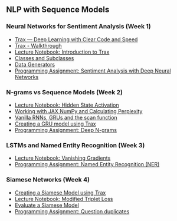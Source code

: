 ## NLP with Sequence Models

### Neural Networks for Sentiment Analysis (Week 1)

* [Trax — Deep Learning with Clear Code and Speed](https://github.com/google/trax)
* [Trax - Walkthrough](https://trax-ml.readthedocs.io/en/latest/notebooks/trax_intro.html#3.-Walkthrough)
* [Lecture Notebook: Introduction to Trax](https://github.com/vigneshv92/Natural-Language-Processing-Specialization/blob/master/Natural%20Language%20Processing%20with%20Sequence%20Models/Week%201/Labs/NLP_C3_W1_lecture_nb_01_trax_intro.ipynb)
* [Classes and Subclasses](https://github.com/vigneshv92/Natural-Language-Processing-Specialization/blob/master/Natural%20Language%20Processing%20with%20Sequence%20Models/Week%201/Labs/NLP_C3_W1_lecture_nb_02_classes.ipynb)
* [Data Generators](https://github.com/vigneshv92/Natural-Language-Processing-Specialization/blob/master/Natural%20Language%20Processing%20with%20Sequence%20Models/Week%201/Labs/NLP_C3_W1_lecture_nb_03_data_generatos.ipynb)
* [Programming Assignment: Sentiment Analysis with Deep Neural Networks](https://github.com/vigneshv92/Natural-Language-Processing-Specialization/blob/master/Natural%20Language%20Processing%20with%20Sequence%20Models/Week%201/Sentiment%20with%20Deep%20Neural%20Networks/C3_W1_Assignment.ipynb)

### N-grams vs Sequence Models (Week 2)

* [Lecture Notebook: Hidden State Activation]()
* [Working with JAX NumPy and Calculating Perplexity]()
* [Vanilla RNNs, GRUs and the scan function]()
* [Creating a GRU model using Trax]()
* [Programming Assignment: Deep N-grams](https://github.com/vigneshv92/Natural-Language-Processing-Specialization/blob/master/Natural%20Language%20Processing%20with%20Sequence%20Models/Week%202/Assignment/C3_W2_Assignment.ipynb)

### LSTMs and Named Entity Recognition (Week 3)

* [Lecture Notebook: Vanishing Gradients]()
* [Programming Assignment: Named Entity Recognition (NER)](https://github.com/vigneshv92/Natural-Language-Processing-Specialization/blob/master/Natural%20Language%20Processing%20with%20Sequence%20Models/Week%203/Assignment/C3_W3_Assignment.ipynb)

### Siamese Networks (Week 4)

* [Creating a Siamese Model using Trax]()
* [Lecture Notebook: Modified Triplet Loss]()
* [Evaluate a Siamese Model]()
* [Programming Assignment: Question duplicates](https://github.com/vigneshv92/Natural-Language-Processing-Specialization/blob/master/Natural%20Language%20Processing%20with%20Sequence%20Models/Week%204/Assignment/C3_W4_Assignment.ipynb)
